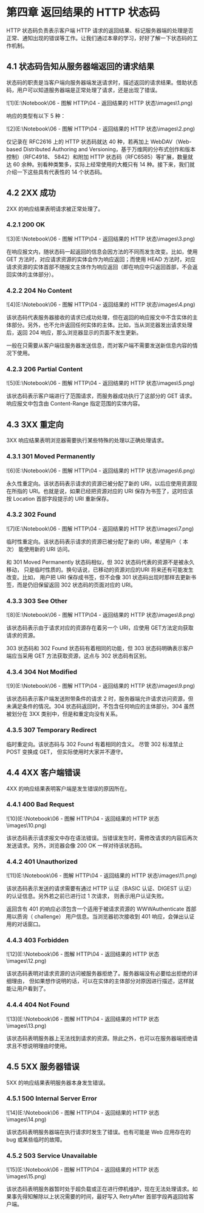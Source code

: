 # 第四章 返回结果的 HTTP 状态码 

HTTP 状态码负责表示客户端 HTTP 请求的返回结果、标记服务器端的处理是否正常、通知出现的错误等工作。让我们通过本章的学习，好好了解一下状态码的工作机制。 

## 4.1 状态码告知从服务器端返回的请求结果 

状态码的职责是当客户端向服务器端发送请求时，描述返回的请求结果。借助状态码，用户可以知道服务器端是正常处理了请求，还是出现了错误。 

![1](E:\Notebook\06 - 图解 HTTP\04 - 返回结果的 HTTP 状态\images\1.png)

响应的类型有以下 5 种：

![2](E:\Notebook\06 - 图解 HTTP\04 - 返回结果的 HTTP 状态\images\2.png)

仅记录在 RFC2616 上的 HTTP 状态码就达 40 种，若再加上 WebDAV（Web-based Distributed Authoring and Versioning，基于万维网的分布式创作和版本控制）（RFC4918、 5842）和附加 HTTP 状态码（RFC6585）等扩展，数量就达 60 余种。别看种类繁多，实际上经常使用的大概只有 14 种。接下来，我们就介绍一下这些具有代表性的 14 个状态码。 

## 4.2 2XX 成功 

2XX 的响应结果表明请求被正常处理了。 

### 4.2.1 200 OK

![3](E:\Notebook\06 - 图解 HTTP\04 - 返回结果的 HTTP 状态\images\3.png)

在响应报文内，随状态码一起返回的信息会因方法的不同而发生改变。比如，使用 GET 方法时，对应请求资源的实体会作为响应返回；而使用 HEAD 方法时，对应请求资源的实体首部不随报文主体作为响应返回（即在响应中只返回首部，不会返回实体的主体部分）。 

### 4.2.2 204 No Content 

![4](E:\Notebook\06 - 图解 HTTP\04 - 返回结果的 HTTP 状态\images\4.png)

该状态码代表服务器接收的请求已成功处理，但在返回的响应报文中不含实体的主体部分。另外，也不允许返回任何实体的主体。比如，当从浏览器发出请求处理后，返回 204 响应，那么浏览器显示的页面不发生更新。 

一般在只需要从客户端往服务器发送信息，而对客户端不需要发送新信息内容的情况下使用。 

### 4.2.3 206 Partial Content 

![5](E:\Notebook\06 - 图解 HTTP\04 - 返回结果的 HTTP 状态\images\5.png)

该状态码表示客户端进行了范围请求，而服务器成功执行了这部分的 GET 请求。响应报文中包含由 Content-Range 指定范围的实体内容。 

## 4.3 3XX 重定向 

3XX 响应结果表明浏览器需要执行某些特殊的处理以正确处理请求。 

### 4.3.1 301 Moved Permanently 

![6](E:\Notebook\06 - 图解 HTTP\04 - 返回结果的 HTTP 状态\images\6.png)

永久性重定向。该状态码表示请求的资源已被分配了新的 URI，以后应使用资源现在所指的 URI。也就是说，如果已经把资源对应的 URI 保存为书签了，这时应该按 Location 首部字段提示的 URI 重新保存。 

### 4.3.2 302 Found 

![7](E:\Notebook\06 - 图解 HTTP\04 - 返回结果的 HTTP 状态\images\7.png)

临时性重定向。该状态码表示请求的资源已被分配了新的 URI，希望用户（ 本次） 能使用新的 URI 访问。 

和 301 Moved Permanently 状态码相似，但 302 状态码代表的资源不是被永久移动， 只是临时性质的。换句话说，已移动的资源对应的URI 将来还有可能发生改变。比如， 用户把 URI 保存成书签，但不会像 301 状态码出现时那样去更新书签，而是仍旧保留返回 302 状态码的页面对应的 URI。 

### 4.3.3 303 See Other 

![8](E:\Notebook\06 - 图解 HTTP\04 - 返回结果的 HTTP 状态\images\8.png)

该状态码表示由于请求对应的资源存在着另一个 URI，应使用 GET方法定向获取请求的资源。 

303 状态码和 302 Found 状态码有着相同的功能，但 303 状态码明确表示客户端应当采用 GET 方法获取资源，这点与 302 状态码有区别。 

### 4.3.4 304 Not Modified 

![9](E:\Notebook\06 - 图解 HTTP\04 - 返回结果的 HTTP 状态\images\9.png)

该状态码表示客户端发送附带条件的请求 2 时，服务器端允许请求访问资源，但未满足条件的情况。304 状态码返回时，不包含任何响应的主体部分。304 虽然被划分在 3XX 类别中，但是和重定向没有关系。 

### 4.3.5 307 Temporary Redirect 

临时重定向。该状态码与 302 Found 有着相同的含义。 尽管 302 标准禁止 POST 变换成 GET， 但实际使用时大家并不遵守。 

## 4.4 4XX 客户端错误

4XX 的响应结果表明客户端是发生错误的原因所在。 

### 4.4.1 400 Bad Request 

![10](E:\Notebook\06 - 图解 HTTP\04 - 返回结果的 HTTP 状态\images\10.png)

该状态码表示请求报文中存在语法错误。当错误发生时，需修改请求的内容后再次发送请求。另外，浏览器会像 200 OK 一样对待该状态码。 

### 4.4.2 401 Unauthorized 

![11](E:\Notebook\06 - 图解 HTTP\04 - 返回结果的 HTTP 状态\images\11.png)

该状态码表示发送的请求需要有通过 HTTP 认证（BASIC 认证、DIGEST 认证） 的认证信息。另外若之前已进行过 1 次请求， 则表示用户认证失败。 

返回含有 401 的响应必须包含一个适用于被请求资源的 WWWAuthenticate 首部用以质询（ challenge） 用户信息。当浏览器初次接收到 401 响应，会弹出认证用的对话窗口。 

### 4.4.3 403 Forbidden 

![12](E:\Notebook\06 - 图解 HTTP\04 - 返回结果的 HTTP 状态\images\12.png)

该状态码表明对请求资源的访问被服务器拒绝了。服务器端没有必要给出拒绝的详细理由， 但如果想作说明的话，可以在实体的主体部分对原因进行描述，这样就能让用户看到了。

### 4.4.4 404 Not Found 

![13](E:\Notebook\06 - 图解 HTTP\04 - 返回结果的 HTTP 状态\images\13.png)

该状态码表明服务器上无法找到请求的资源。除此之外，也可以在服务器端拒绝请求且不想说明理由时使用。 

## 4.5 5XX 服务器错误 

5XX 的响应结果表明服务器本身发生错误。 

### 4.5.1 500 Internal Server Error 

![14](E:\Notebook\06 - 图解 HTTP\04 - 返回结果的 HTTP 状态\images\14.png)

该状态码表明服务器端在执行请求时发生了错误。也有可能是 Web 应用存在的 bug 或某些临时的故障。 

### 4.5.2 503 Service Unavailable 

![15](E:\Notebook\06 - 图解 HTTP\04 - 返回结果的 HTTP 状态\images\15.png)

该状态码表明服务器暂时处于超负载或正在进行停机维护，现在无法处理请求。如果事先得知解除以上状况需要的时间，最好写入 RetryAfter 首部字段再返回给客户端。 